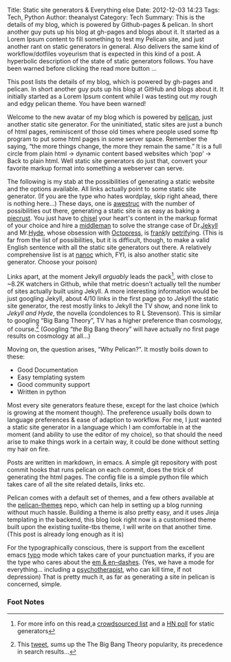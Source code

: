 Title: Static site generators & Everything else 
Date: 2012-12-03 14:23 
Tags: Tech, Python
Author: theanalyst 
Category: Tech 
Summary: This is the details of my blog, which is powered by Github-pages & pelican. In short another guy puts up his blog at gh-pages and blogs about it. It started as a Lorem Ipsum content to fill something to test my Pelican site, and just another rant on static generators in general. Also delivers the same kind of workflow/dotfiles voyeurism that is expected in this kind of a post. A hyperbolic description of the state of static generators follows. You have been warned before clicking the read more button …

This post lists the details of my blog, which is powered by gh-pages
and pelican. In short another guy puts up his blog at GitHub and blogs
about it. It initially started as a Lorem Ipsum content while I was
testing out my rough and edgy pelican theme. You have been warned!

Welcome to the new avatar of my blog which is powered by [pelican][1],
just another static site generator. For the uninitiated, static sites
are just a bunch of html pages, reminiscent of those old times where
people used some ftp program to put some html pages in some server
space. Remember the saying, “the more things change, the more they
remain the same.” It is a full circle from plain html -> dynamic
content based websites which ‘pop’ -> Back to plain html. Well static
site generators do just that, convert your favorite markup format into
something a webserver can serve.
    
The following is my stab at the possibilities of generating a static
website and the options available. All links actually point to some
static site generator. (If you are the type who hates wordplay, skip
right ahead, there is nothing here…) These days, one is [awestruc][8]
with the number of possibilities out there, generating a static site
is as easy as baking a [piecrust][11]. You just have to [chisel][6]
your heart's content in the markup format of your choice and hire a
[middleman][5] to solve the strange case of Dr.[Jekyll][2] and
Mr.[Hyde][3], whose obsession with [Octopress][4], is [frank][9]ly
[petrify][10]ing. (This is far from the list of possibilities, but it
is difficult, though, to make a valid English sentence with all the
static site generators out there. A relatively comprehensive list is
at [nanoc][7] which, FYI, is also another static site generator.
Choose your poison)

Links apart, at the moment Jekyll *arguably* leads the pack[^lists],
with close to ~8.2K watchers in Github, while that metric doesn’t
actually tell the number of sites actually built using Jekyll. A more
interesting information would be just googling Jekyll, about 4/10
links in the first page go to *Jekyll* the static site generator, the
rest mostly links to Jekyll the TV show, and none link to *Jekyll and
Hyde*, the novella (condolences to R L Stevenson). This is similar to
googling “Big Bang Theory”, TV has a higher preference than cosmology,
of course.[^tweet] (Googling “*the* Big Bang theory” will have
actually no first page results on cosmology at all…)

Moving on, the question arises, “Why Pelican?”. It mostly boils down to these:

 - Good Documentation
 - Easy templating system
 - Good community support
 - Written in python
  
Most every site generators feature these, except for the last choice
(which is growing at the moment though). The preference usually boils
down to language preferences & ease of adaption to workflow. For me, I
just wanted a static site generator in a language which I am
comfortable in at the moment (and ability to use the editor of my
choice),  so that should the need arise to make things work in a
certain way, it could be done without setting my hair on fire.  

Posts are written in markdown, in emacs. A simple git repository with
post commit hooks that runs pelican on each commit, does the trick of
generating the html pages. The config file is a simple python file
which takes care of all the site related details, links etc.

Pelican comes with a default set of themes, and a few others available
at the [pelican-themes][18] repo, which can help in setting up a blog
running without much hassle. Building a theme is also pretty easy, and
it uses Jinja templating in the backend, this blog look right now is a
customised theme built upon the existing tuxlite-tbs theme, I
will write on that another time. (This post is already long enough as it is)

For the typographically conscious, there is support from the excellent
emacs [typo][12] mode which takes care of your punctuation marks, if
you are the type who cares about the [em & en–dashes][13]. (Yes, we
have a mode for everything… including a [psychotherapist][17], who can
kill time, if not depression) That is pretty much it, as far as
generating a site in pelican is concerned, simple.




### Foot Notes
[^lists]: For more info on this read,a [crowdsourced list][15] and a [HN poll][16] for static generators 
[^tweet]: This [tweet][14], sums up the The Big Bang Theory
popularity, its precedence in search results…


[1]: http://docs.getpelican.com/en/3.0/ "pelican"
[2]: http://jekyllrb.com "jekyll"
[3]: http://ringce.com/hyde "hyde, Jekyll’s evil alter-ego in python "
[4]: http://octopress.org "Octopress, pressing content for hackers"
[5]: http://middlemanapp.com "Middle Man"
[6]: https://github.com/schrockwell/chisel "Chisel"
[7]: http://nanoc.stoneship.org "nanoc"
[8]: http://awestruct.org "Awestruct"
[9]: https://github.com/blahed/frank "Frank"
[10]: https://github.com/caolan/petrify "Petrify"
[11]: https://bolt80.com/piecrust "PieCrust"
[12]: https://github.com/jorgenschaefer/typoel "Typographical Punctuation marks"
[13]: http://www.smashingmagazine.com/2011/08/15/mind-your-en-and-em-dashes-typographic-etiquette/
"Mind your em and en dashes"
[14]: https://twitter.com/neiltyson/status/245348360259768321 "Interesting tweet, that sums up TBBT popularity"
[15]: https://gist.github.com/4181764 "Another list, on static site generators"
[16]: http://news.ycombinator.com/item?id=4857473 "Poll your preference"
[17]: http://en.wikipedia.org/wiki/ELIZA "Eliza, the quintessential psychotherapist"
[18]: https://github.com/getpelican/pelican-themes
